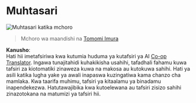 <!--
CO_OP_TRANSLATOR_METADATA:
{
  "original_hash": "5fef1a0b22498d7188959e2a2cb08af7",
  "translation_date": "2025-08-25T20:47:52+00:00",
  "source_file": "lessons/README.md",
  "language_code": "sw"
}
-->
# Muhtasari

![Muhtasari katika mchoro](../../../translated_images/ai-overview.0857791951d19500d0ef8b803d77110c738dcafc52306e6d68724742cd4af167.sw.png)

> Mchoro wa maandishi na [Tomomi Imura](https://twitter.com/girlie_mac)

**Kanusho**:  
Hati hii imetafsiriwa kwa kutumia huduma ya kutafsiri ya AI [Co-op Translator](https://github.com/Azure/co-op-translator). Ingawa tunajitahidi kuhakikisha usahihi, tafadhali fahamu kuwa tafsiri za kiotomatiki zinaweza kuwa na makosa au kutokuwa sahihi. Hati ya asili katika lugha yake ya awali inapaswa kuzingatiwa kama chanzo cha mamlaka. Kwa taarifa muhimu, tafsiri ya kitaalamu ya binadamu inapendekezwa. Hatutawajibika kwa kutoelewana au tafsiri zisizo sahihi zinazotokana na matumizi ya tafsiri hii.
